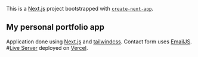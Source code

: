 This is a [Next.js](https://nextjs.org/) project bootstrapped with [`create-next-app`](https://github.com/vercel/next.js/tree/canary/packages/create-next-app).

## My personal portfolio app
Application done using [Next.js](https://nextjs.org/) and [tailwindcss](https://tailwindcss.com/).
Contact form uses [EmailJS](https://www.emailjs.com/).
#[Live Server](https://portfolio-h8915lcd6-kwiasek.vercel.app/) deployed on [Vercel](https://vercel.com/).
